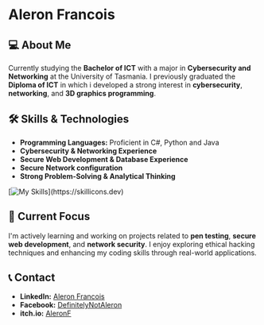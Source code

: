 # Aleron Francois

## 💻 About Me  
Currently studying the **Bachelor of ICT** with a major in **Cybersecurity and Networking** at the University of Tasmania. I previously graduated the **Diploma of ICT** in which i developed a strong interest in **cybersecurity**, **networking**, and **3D graphics programming**.

## 🛠 Skills & Technologies  
- **Programming Languages:** Proficient in C#, Python and Java  
- **Cybersecurity & Networking Experience**  
- **Secure Web Development & Database Experience**
- **Secure Network configuration**
- **Strong Problem-Solving & Analytical Thinking**

[![My Skills](https://skillicons.dev/icons?i=js,redhat,linux,bash,windows,ubuntu,dotnet,vscode,mysql,py,java,unity,)](https://skillicons.dev)

## 🎯 Current Focus  
I'm actively learning and working on projects related to **pen testing**, **secure web development**, and **network security**. I enjoy exploring ethical hacking techniques and enhancing my coding skills through real-world applications.

## 📞 Contact
- **LinkedIn:** [Aleron Francois](https://www.linkedin.com/in/aleron-francois-aa9255351/)
- **Facebook:** [DefinitelyNotAleron](https://www.facebook.com/DefinitelyNotAleron)
- **itch.io:** [AleronF](https://aleronf.itch.io)


